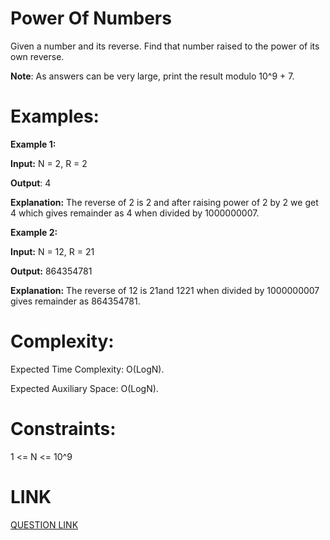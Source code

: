 # Power Of Numbers
Given a number and its reverse. Find that number raised to the power of its own reverse.

**Note**: As answers can be very large, print the result modulo 10^9 + 7.

# Examples: 
**Example 1:**

**Input:**
N = 2, R = 2

**Output**: 4

**Explanation:** The reverse of 2 is 2 and after raising power of 2 by 2 we get 4 which gives remainder as 4 when divided by 1000000007.

**Example 2:**

**Input:**
N = 12, R = 21

**Output:** 864354781

**Explanation:** The reverse of 12 is 21and 1221 when divided by 1000000007 gives remainder as 864354781.

# Complexity:
Expected Time Complexity: O(LogN).

Expected Auxiliary Space: O(LogN).

# Constraints:
1 <= N <= 10^9

# LINK
[QUESTION LINK](https://www.geeksforgeeks.org/problems/power-of-numbers-1587115620/1?itm_source=geeksforgeeks&itm_medium=article&itm_campaign=practice_card)
